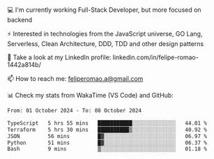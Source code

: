 💻 I'm currently working Full-Stack Developer, but more focused on backend

⚡ Interested in technologies from the JavaScript universe, GO Lang, Serverless, Clean Architecture, DDD, TDD and other design patterns

👥 Take a look at my LinkedIn profile: linkedin.com/in/felipe-romao-1442a814b/

📫 How to reach me: feliperomao.a@gmail.com

📊 Check my stats from WakaTime (VS Code) and GitHub:

<!--START_SECTION:waka-->

```txt
From: 01 October 2024 - To: 08 October 2024

TypeScript   5 hrs 55 mins   ███████████░░░░░░░░░░░░░░   44.01 %
Terraform    5 hrs 30 mins   ██████████▒░░░░░░░░░░░░░░   40.92 %
JSON         56 mins         █▓░░░░░░░░░░░░░░░░░░░░░░░   06.97 %
Python       51 mins         █▓░░░░░░░░░░░░░░░░░░░░░░░   06.37 %
Bash         9 mins          ▒░░░░░░░░░░░░░░░░░░░░░░░░   01.18 %
```

<!--END_SECTION:waka-->
